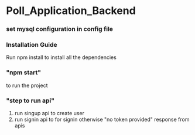 # Poll_Application_Backend

### set mysql configuration in config file

### Installation Guide

Run npm install to install all the dependencies

### "npm start"
to run the project

### "step to run api"
1. run singup api to create user
2. run signin api to for signin
otherwise "no token provided" response from apis

